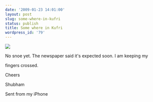 ```yaml
---
date: '2009-01-23 14:01:00'
layout: post
slug: some-where-in-kufri
status: publish
title: Some where in Kufri
wordpress_id: '79'
---
```


[![](http://3.bp.blogspot.com/_BQ0a8k-GX20/SXl5fnCJJ2I/AAAAAAAACH4/rm6c_-f6as0/s320/photo-726347.jpg)](http://3.bp.blogspot.com/_BQ0a8k-GX20/SXl5fnCJJ2I/AAAAAAAACH4/rm6c_-f6as0/s1600-h/photo-726347.jpg)


  
No snoe yet. The newspaper said it's expected soon. I am keeping my  
  
fingers crossed.
  
Cheers
  
Shubham
  
Sent from my iPhone
